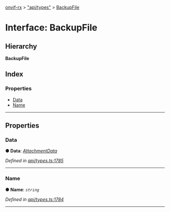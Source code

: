 [onvif-rx](../README.md) > ["api/types"](../modules/_api_types_.md) > [BackupFile](../interfaces/_api_types_.backupfile.md)

# Interface: BackupFile

## Hierarchy

**BackupFile**

## Index

### Properties

* [Data](_api_types_.backupfile.md#data)
* [Name](_api_types_.backupfile.md#name)

---

## Properties

<a id="data"></a>

###  Data

**● Data**: *[AttachmentData](_api_types_.attachmentdata.md)*

*Defined in [api/types.ts:1785](https://github.com/patrickmichalina/onvif-rx/blob/034e4d6/src/api/types.ts#L1785)*

___
<a id="name"></a>

###  Name

**● Name**: *`string`*

*Defined in [api/types.ts:1784](https://github.com/patrickmichalina/onvif-rx/blob/034e4d6/src/api/types.ts#L1784)*

___

